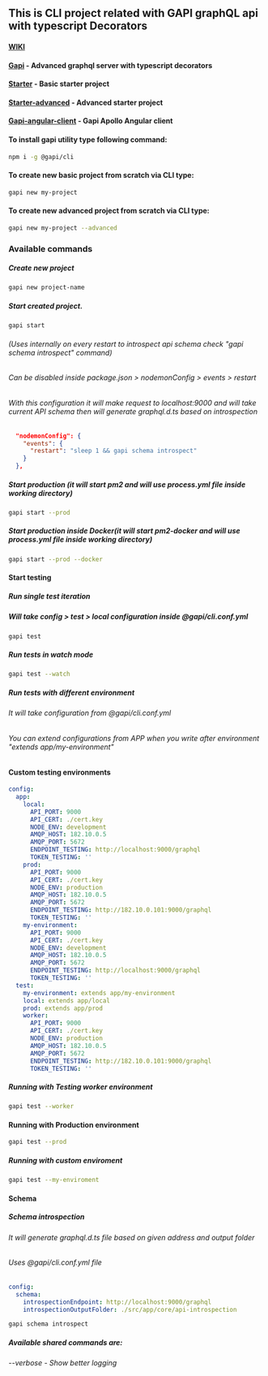 ## This is CLI project related with GAPI graphQL api with typescript Decorators
#### [WIKI](https://github.com/Stradivario/gapi-cli/wiki) 

#### [Gapi](https://github.com/Stradivario/gapi) - Advanced graphql server with typescript decorators
#### [Starter](https://github.com/Stradivario/gapi-starter) - Basic starter project
#### [Starter-advanced](https://github.com/Stradivario/gapi-starter-postgres-sequelize-rabbitmq) - Advanced starter project
#### [Gapi-angular-client](https://github.com/Stradivario/gapi-starter-postgres-sequelize-rabbitmq) - Gapi Apollo Angular client

#### To install gapi utility type following command:

```bash
npm i -g @gapi/cli
```

#### To create new basic project from scratch via CLI type:

```bash
gapi new my-project
```

#### To create new advanced project from scratch via CLI type:

```bash
gapi new my-project --advanced
```


### Available commands

##### Create new project
```bash
gapi new project-name
```

##### Start created project.

```bash
gapi start
```

###### (Uses internally on every restart to introspect api schema check "gapi schema introspect" command)
###### Can be disabled inside package.json > nodemonConfig > events > restart
###### With this configuration it will make request to localhost:9000 and will take current API schema then will generate graphql.d.ts based on introspection

```json
  "nodemonConfig": {
    "events": {
      "restart": "sleep 1 && gapi schema introspect"
    }
  },
```

##### Start production (it will start pm2 and will use process.yml file inside working directory)
```bash
gapi start --prod
```


##### Start production inside Docker(it will start pm2-docker and will use process.yml file inside working directory)
```bash
gapi start --prod --docker
```


#### Start testing
##### Run single test iteration
##### Will take config > test > local configuration inside @gapi/cli.conf.yml
```bash
gapi test
```

##### Run tests in watch mode

```bash
gapi test --watch
```


##### Run tests with different environment
###### It will take configuration from @gapi/cli.conf.yml 
###### You can extend configurations from APP when you write after environment "extends app/my-environment"

#### Custom testing environments
```yml
config:
  app:
    local: 
      API_PORT: 9000
      API_CERT: ./cert.key
      NODE_ENV: development
      AMQP_HOST: 182.10.0.5
      AMQP_PORT: 5672
      ENDPOINT_TESTING: http://localhost:9000/graphql
      TOKEN_TESTING: ''
    prod: 
      API_PORT: 9000
      API_CERT: ./cert.key
      NODE_ENV: production
      AMQP_HOST: 182.10.0.5
      AMQP_PORT: 5672
      ENDPOINT_TESTING: http://182.10.0.101:9000/graphql
      TOKEN_TESTING: ''
    my-environment: 
      API_PORT: 9000
      API_CERT: ./cert.key
      NODE_ENV: development
      AMQP_HOST: 182.10.0.5
      AMQP_PORT: 5672
      ENDPOINT_TESTING: http://localhost:9000/graphql
      TOKEN_TESTING: ''
  test:
    my-environment: extends app/my-environment
    local: extends app/local
    prod: extends app/prod
    worker:
      API_PORT: 9000
      API_CERT: ./cert.key
      NODE_ENV: production
      AMQP_HOST: 182.10.0.5
      AMQP_PORT: 5672
      ENDPOINT_TESTING: http://182.10.0.101:9000/graphql
      TOKEN_TESTING: ''
```

##### Running with Testing worker environment
```bash
gapi test --worker
```
#### Running with Production environment

```bash
gapi test --prod
```

##### Running with custom enviroment
```bash
gapi test --my-enviroment
```

#### Schema

##### Schema introspection
###### It will generate graphql.d.ts file based on given address and output folder
###### Uses @gapi/cli.conf.yml file
```yml
config:
  schema:
    introspectionEndpoint: http://localhost:9000/graphql
    introspectionOutputFolder: ./src/app/core/api-introspection
```

```bash
gapi schema introspect
```


##### Available shared commands are: 
###### --verbose - Show better logging
